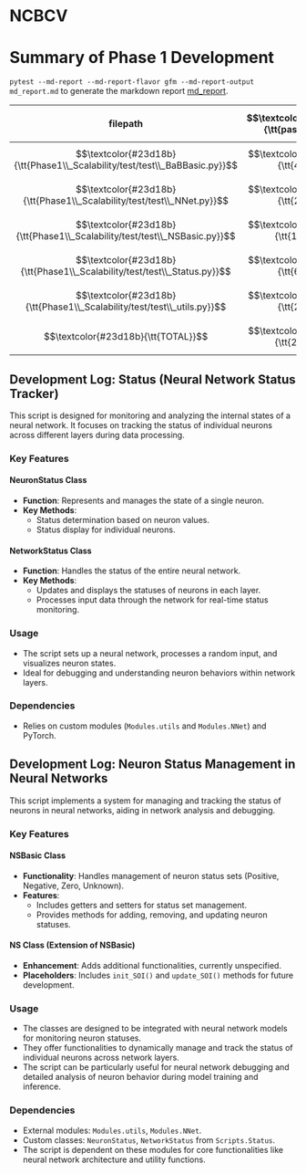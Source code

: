 # NCBCV


# Summary of Phase 1 Development
`pytest --md-report --md-report-flavor gfm --md-report-output md_report.md` to generate the markdown report [md_report](md_report.md). 

|                 filepath                 | $$\textcolor{#23d18b}{\tt{passed}}$$ | SUBTOTAL |
| ---------------------------------------- | --------------------------------: | -------: |
| $$\textcolor{#23d18b}{\tt{Phase1\\_Scalability/test/test\\_BaBBasic.py}}$$ |   $$\textcolor{#23d18b}{\tt{4}}$$ | $$\textcolor{#23d18b}{\tt{4}}$$ |
| $$\textcolor{#23d18b}{\tt{Phase1\\_Scalability/test/test\\_NNet.py}}$$ |   $$\textcolor{#23d18b}{\tt{2}}$$ | $$\textcolor{#23d18b}{\tt{2}}$$ |
| $$\textcolor{#23d18b}{\tt{Phase1\\_Scalability/test/test\\_NSBasic.py}}$$ |  $$\textcolor{#23d18b}{\tt{15}}$$ | $$\textcolor{#23d18b}{\tt{15}}$$ |
| $$\textcolor{#23d18b}{\tt{Phase1\\_Scalability/test/test\\_Status.py}}$$ |   $$\textcolor{#23d18b}{\tt{6}}$$ | $$\textcolor{#23d18b}{\tt{6}}$$ |
| $$\textcolor{#23d18b}{\tt{Phase1\\_Scalability/test/test\\_utils.py}}$$ |   $$\textcolor{#23d18b}{\tt{2}}$$ | $$\textcolor{#23d18b}{\tt{2}}$$ |
| $$\textcolor{#23d18b}{\tt{TOTAL}}$$      |  $$\textcolor{#23d18b}{\tt{29}}$$ | $$\textcolor{#23d18b}{\tt{29}}$$ |

<!-- # Strucutre of the Project
```plaintext
NCBF
├── Cases.py
│   ── Different Cases
├── NNet.py 
``` -->

## Development Log: Status (Neural Network Status Tracker)

This script is designed for monitoring and analyzing the internal states of a neural network. It focuses on tracking the status of individual neurons across different layers during data processing.

### Key Features

#### NeuronStatus Class
- **Function**: Represents and manages the state of a single neuron.
- **Key Methods**:
  - Status determination based on neuron values.
  - Status display for individual neurons.

#### NetworkStatus Class
- **Function**: Handles the status of the entire neural network.
- **Key Methods**:
  - Updates and displays the statuses of neurons in each layer.
  - Processes input data through the network for real-time status monitoring.

### Usage
- The script sets up a neural network, processes a random input, and visualizes neuron states.
- Ideal for debugging and understanding neuron behaviors within network layers.

### Dependencies
- Relies on custom modules (`Modules.utils` and `Modules.NNet`) and PyTorch.


## Development Log: Neuron Status Management in Neural Networks
This script implements a system for managing and tracking the status of neurons in neural networks, aiding in network analysis and debugging.

### Key Features

#### NSBasic Class
- **Functionality**: Handles management of neuron status sets (Positive, Negative, Zero, Unknown).
- **Features**: 
  - Includes getters and setters for status set management.
  - Provides methods for adding, removing, and updating neuron statuses.

#### NS Class (Extension of NSBasic)
- **Enhancement**: Adds additional functionalities, currently unspecified.
- **Placeholders**: Includes `init_SOI()` and `update_SOI()` methods for future development.

### Usage
- The classes are designed to be integrated with neural network models for monitoring neuron statuses.
- They offer functionalities to dynamically manage and track the status of individual neurons across network layers.
- The script can be particularly useful for neural network debugging and detailed analysis of neuron behavior during model training and inference.

### Dependencies
- External modules: `Modules.utils`, `Modules.NNet`.
- Custom classes: `NeuronStatus`, `NetworkStatus` from `Scripts.Status`.
- The script is dependent on these modules for core functionalities like neural network architecture and utility functions.
